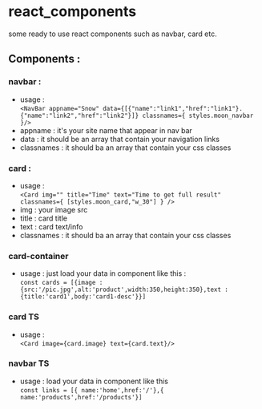 # react_components
some ready to use react components such as navbar, card etc.
## Components :
### navbar :
 - usage :
   <br>`<NavBar appname="Snow" data={[{"name":"link1","href":"link1"}.{"name":"link2","href":"link2"}]} classnames={ styles.moon_navbar }/>` <br>
 - appname : it's your site name that appear in nav bar <br>
 - data : it should be an array that contain your navigation links <br>
 - classnames : it should ba an array that contain your css classes <br>
### card :
 - usage :
   <br>`<Card img="" title="Time" text="Time to get full result" classnames={ [styles.moon_card,"w_30"] } />` <br>
 - img : your image src <br>
 - title : card title <br>
 - text : card text/info <br>
 - classnames : it should ba an array that contain your css classes <br>
### card-container
 - usage : just load your data in component like this :
   <br>`const cards = [{image : {src:'/pic.jpg',alt:'product',width:350,height:350},text : {title:'card1',body:'card1-desc'}}]`
### card TS
 - usage :
  <br>`<Card image={card.image} text={card.text}/>`
### navbar TS
 - usage : load your data in component like this
   <br>`const links = [{ name:'home',href:'/'},{ name:'products',href:'/products'}]`
